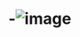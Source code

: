 # -![image](https://user-images.githubusercontent.com/49089816/137591328-00af73e6-8145-4960-8103-c633787e333f.png)

